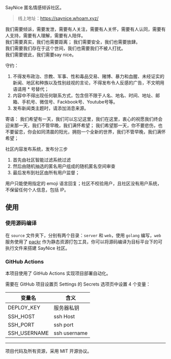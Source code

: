 SayNice 匿名情感倾诉社区。

> 线上地址：<https://saynice.whoam.xyz/>

我们需要倾诉，需要发泄，需要有人关注，需要有人关怀，需要有人认同，需要有人支持，需要有人理解，需要有人陪伴。    
我们需要真实，我们也需要距离； 我们需要安全，我们也需要放肆。    
我们需要我们存在于这个世间，我们也需要我们不被人打扰。    
我们需要彼此，我们需要say nice。    

守约：
1. 不得发布政治、宗教、军事、性和毒品交易、赌博、暴力和血腥、未经证实的新闻、地区和种族以及性别歧视的言论，不得发布令人反感的广告，不文明用语请用 * 号替代；
2. 内容中不得出现任何联系方式，包含但不限于人名、地名、时间、地址、邮箱、手机号、微信号、Fackbook号、Youtube号等。
3. 发布新闻类主题时，请添加消息来源。

寄语：
我们希望有一天，我们可以忘记这里，我们在这里，衷心的祝愿我们终会迎来那一天，我们不管早晚，我们满怀希望；
我们希望那一天，你不要悲伤，也不要留恋，你会如同清晨的阳光，拥抱一个全新的世界，我们不管早晚，我们满怀希望；

社区内容发布系统，发布分三步

1. 首先由社区智能过滤系统过滤
2. 然后由随机抽选的匿名用户组成的随机匿名空间审查
3. 最后发布到社区由所有用户监督；

用户只能使用指定的 emoji 语言回复；社区不校验用户，且社区没有用户系统，不保留任何个人信息，包括 IP。

## 使用

### 使用源码编译

在 `source` 文件夹下，分别有两个目录：`server` 和 `web`，使用 `golang` 编写，`web` 服务使用了 [packr](https://github.com/gobuffalo/packr) 作为静态资源打包工具，你可以将源码编译为目标平台下的可执行文件来搭建 SayNice 社区。

### GitHub Actions

本项目使用了 GitHub Actions 实现项目部署自动化。

需要在 GitHub 项目设置页 Settings 的 Secrets 选项页中设置 4 个变量：

变量名 | 含义
------ | -------
DEPLOY_KEY | 服务器私钥
SSH_HOST | ssh Host
SSH_PORT | ssh port
SSH_USERNAME | ssh username

------------------

项目代码及所有资源，采用 MIT 开源协议。
